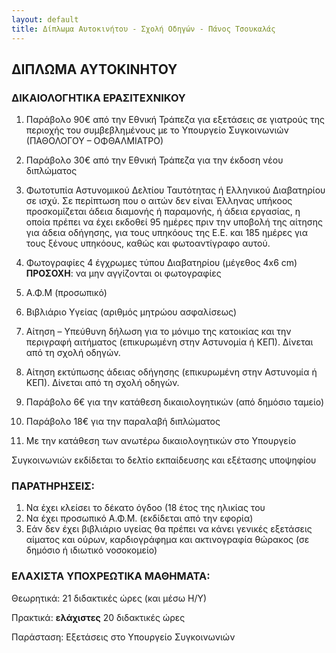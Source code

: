 ```yaml
---
layout: default
title: Δίπλωμα Αυτοκινήτου - Σχολή Οδηγών - Πάνος Τσουκαλάς
---
```


ΔΙΠΛΩΜΑ ΑΥΤΟΚΙΝΗΤΟΥ
-------------------

### ΔΙΚΑΙΟΛΟΓΗΤΙΚΑ ΕΡΑΣΙΤΕΧΝΙΚΟΥ

1. Παράβολο 90€ από την Εθνική Τράπεζα για εξετάσεις σε γιατρούς της περιοχής
   του συμβεβλημένους με το Υπουργείο Συγκοινωνιών (ΠΑΘΟΛΟΓΟΥ – ΟΦΘΑΛΜΙΑΤΡΟ)

2. Παράβολο 30€ από την Εθνική Τράπεζα για την έκδοση νέου διπλώματος

3. Φωτοτυπία Αστυνομικού Δελτίου Ταυτότητας ή Ελληνικού Διαβατηρίου σε ισχύ. Σε
   περίπτωση που ο αιτών δεν είναι Έλληνας υπήκοος προσκομίζεται άδεια διαμονής
   ή παραμονής, ή άδεια εργασίας, η οποία πρέπει να έχει εκδοθεί 95 ημέρες πριν
   την υποβολή της αίτησης για άδεια οδήγησης, για τους υπηκόους της Ε.Ε. και
   185 ημέρες για τους ξένους υπηκόους, καθώς και φωτοαντίγραφο αυτού.

4. Φωτογραφίες 4 έγχρωμες τύπου Διαβατηρίου (μέγεθος 4x6 cm)
   **ΠΡΟΣΟΧΗ**: να μην αγγίζονται οι φωτογραφίες

5. Α.Φ.Μ (προσωπικό)

6. Βιβλιάριο Υγείας (αριθμός μητρώου ασφαλίσεως)

7. Αίτηση – Υπεύθυνη δήλωση για το μόνιμο της κατοικίας και την περιγραφή αιτήματος (επικυρωμένη στην Αστυνομία ή ΚΕΠ). Δίνεται από τη σχολή οδηγών.

8. Αίτηση εκτύπωσης άδειας οδήγησης (επικυρωμένη στην Αστυνομία ή ΚΕΠ). Δίνεται από τη σχολή οδηγών.

9. Παράβολο 6€ για την κατάθεση δικαιολογητικών (από δημόσιο ταμείο)

10. Παράβολο 18€ για την παραλαβή διπλώματος  

11. Με την κατάθεση των ανωτέρω δικαιολογητικών στο Υπουργείο

Συγκοινωνιών εκδίδεται το δελτίο εκπαίδευσης και εξέτασης υποψηφίου



### ΠΑΡΑΤΗΡΗΣΕΙΣ:

1. Να έχει κλείσει το δέκατο όγδοο (18 έτος της ηλικίας του
2. Να έχει προσωπικό Α.Φ.Μ. (εκδίδεται από την εφορία)
3. Εάν δεν έχει βιβλιάριο υγείας θα πρέπει να κάνει γενικές εξετάσεις αίματος και ούρων, καρδιογράφημα και ακτινογραφία θώρακος (σε δημόσιο ή ιδιωτικό νοσοκομείο)

### ΕΛΑΧΙΣΤΑ ΥΠΟΧΡΕΩΤΙΚΑ ΜΑΘΗΜΑΤΑ:

Θεωρητικά: 21 διδακτικές ώρες (και μέσω Η/Υ)

Πρακτικά: **ελάχιστες** 20 διδακτικές ώρες

Παράσταση: Εξετάσεις στο Υπουργείο Συγκοινωνιών

